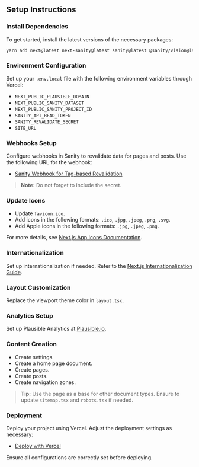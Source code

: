 ## Setup Instructions

### Install Dependencies

To get started, install the latest versions of the necessary packages:

```bash
yarn add next@latest next-sanity@latest sanity@latest @sanity/vision@latest react@latest react-dom@latest schema-dts@latest postcss@latest tailwindcss@latest tailwindcss-animate@latest
```

### Environment Configuration

Set up your `.env.local` file with the following environment variables through Vercel:

- `NEXT_PUBLIC_PLAUSIBLE_DOMAIN`
- `NEXT_PUBLIC_SANITY_DATASET`
- `NEXT_PUBLIC_SANITY_PROJECT_ID`
- `SANITY_API_READ_TOKEN`
- `SANITY_REVALIDATE_SECRET`
- `SITE_URL`

### Webhooks Setup

Configure webhooks in Sanity to revalidate data for pages and posts. Use the following URL for the webhook:

- [Sanity Webhook for Tag-based Revalidation](https://www.sanity.io/manage/webhooks/share?name=Tag-based%20revalidation%20hook%20for%20slug%20based%20documents&description=&url=https%3A%2F%2F6f4f-91-0-56-217.ngrok-free.app%2Fapi%2Frevalidate%2Ftag&on=create&on=update&on=delete&filter=&projection=&httpMethod=POST&apiVersion=v2021-03-25&includeDrafts=&headers=%7B%7D)

> **Note:** Do not forget to include the secret.

### Update Icons

- Update `favicon.ico`.
- Add icons in the following formats: `.ico`, `.jpg`, `.jpeg`, `.png`, `.svg`.
- Add Apple icons in the following formats: `.jpg`, `.jpeg`, `.png`.

For more details, see [Next.js App Icons Documentation](https://nextjs.org/docs/app/api-reference/file-conventions/metadata/app-icons#image-files-ico-jpg-png).

### Internationalization

Set up internationalization if needed. Refer to the [Next.js Internationalization Guide](https://nextjs.org/docs/app/building-your-application/routing/internationalization).

### Layout Customization

Replace the viewport theme color in `layout.tsx`.

### Analytics Setup

Set up Plausible Analytics at [Plausible.io](https://plausible.io/).

### Content Creation

- Create settings.
- Create a home page document.
- Create pages.
- Create posts.
- Create navigation zones.

> **Tip:** Use the page as a base for other document types. Ensure to update `sitemap.tsx` and `robots.tsx` if needed.

### Deployment

Deploy your project using Vercel. Adjust the deployment settings as necessary:

- [Deploy with Vercel](https://vercel.com/new/clone?demo-description=A%20statically%20generated%20website%20example%20using%20Next.js%20and%20Sanity&from=templates&integration-ids=oac_hb2LITYajhRQ0i4QznmKH7gx&project-name=Blog+Starter+Kit+with+Sanity&repository-name=website-next-sanity&repository-url=https%3A%2F%2Fgithub.com%2Fandrezimpel%2Fnext-sanity-unknown-foundation)

Ensure all configurations are correctly set before deploying.
